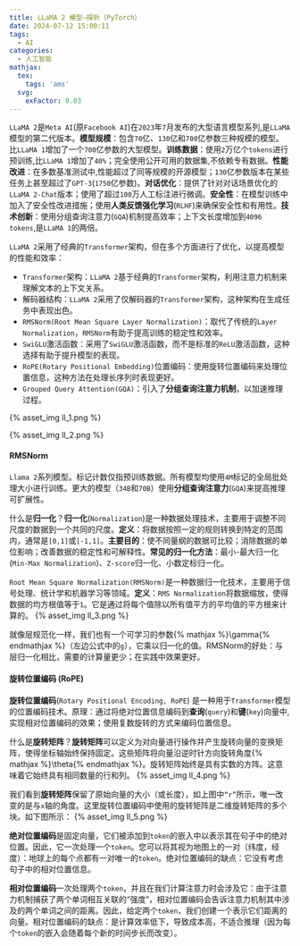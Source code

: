 ```yaml
---
title: LLaMA 2 模型—探析（PyTorch）
date: 2024-07-12 15:00:11
tags:
  - AI
categories:
  - 人工智能
mathjax:
  tex:
    tags: 'ams'
  svg:
    exFactor: 0.03
---
```


`LLaMA 2`是`Meta AI`(原`Facebook AI`)在`2023`年`7`月发布的大型语言模型系列,是`LLaMA`模型的第二代版本。**模型规模**：包含`70`亿、`130`亿和`700`亿参数三种规模的模型。比`LLaMA 1`增加了一个`700`亿参数的大型模型。**训练数据**：使用`2`万亿个`tokens`进行预训练,比`LLaMA 1`增加了`40%`；完全使用公开可用的数据集,不依赖专有数据。**性能改进**：在多数基准测试中,性能超过了同等规模的开源模型；`130`亿参数版本在某些任务上甚至超过了`GPT-3`(`1750`亿参数)。**对话优化**：提供了针对对话场景优化的`LLaMA 2-Chat`版本；使用了超过`100`万人工标注进行微调。**安全性**：在模型训练中加入了安全性改进措施；使用**人类反馈强化学习**(`RLHF`)来确保安全性和有用性。**技术创新**：使用分组查询注意力(`GQA`)机制提高效率；上下文长度增加到`4096 tokens`,是`LLaMA 1`的两倍。
<!-- more -->

`LLaMA 2`采用了经典的`Transformer`架构，但在多个方面进行了优化，以提高模型的性能和效率：
- `Transformer`架构：`LLaMA 2`基于经典的`Transformer`架构，利用注意力机制来理解文本的上下文关系。
- 解码器结构：`LLaMA 2`采用了仅解码器的`Transformer`架构，这种架构在生成任务中表现出色。
- `RMSNorm(Root Mean Square Layer Normalization)`：取代了传统的`Layer Normalization`，`RMSNorm`有助于提高训练的稳定性和效率。
- `SwiGLU`激活函数：采用了`SwiGLU`激活函数，而不是标准的`ReLU`激活函数，这种选择有助于提升模型的表现。
- `RoPE(Rotary Positional Embedding)`位置编码：使用旋转位置编码来处理位置信息，这种方法在处理长序列时表现更好。
- `Grouped Query Attention(GQA)`：引入了**分组查询注意力机制**，以加速推理过程。

{% asset_img ll_1.png %}

{% asset_img ll_2.png %}

#### RMSNorm

`Llama 2`系列模型。标记计数仅指预训练数据。所有模型均使用`4M`标记的全局批处理大小进行训练。更大的模型（`34B`和`70B`）使用**分组查询注意力**(`GQA`)来提高推理可扩展性。

什么是**归一化**？**归一化**(`Normalization`)是一种数据处理技术，主要用于调整不同尺度的数据到一个共同的尺度。**定义**：将数据按照一定的规则转换到特定的范围内，通常是`[0,1]`或`[-1,1]`。**主要目的**：使不同量纲的数据可比较；消除数据的单位影响；改善数据的稳定性和可解释性。**常见的归一化方法**：最小-最大归一化(`Min-Max Normalization`)、`Z-score`归一化、小数定标归一化。

`Root Mean Square Normalization(RMSNorm)`是一种数据归一化技术，主要用于信号处理、统计学和机器学习等领域。**定义**：`RMS Normalization`将数据缩放，使得数据的均方根值等于`1`。它是通过将每个值除以所有值平方的平均值的平方根来计算的。
{% asset_img ll_3.png %}

就像层规范化一样，我们也有一个可学习的参数{% mathjax %}\gamma{% endmathjax %}（左边公式中的`g`），它乘以归一化的值。RMSNorm的好处：与层归一化相比，需要的计算量更少；在实践中效果更好。

#### 旋转位置编码 (RoPE)

**旋转位置编码**(`Rotary Positional Encoding, RoPE`) 是一种用于`Transformer`模型的位置编码技术。原理：通过将绝对位置信息编码到**查询**(`query`)和**键**(`key`)向量中,实现相对位置编码的效果；使用复数旋转的方式来编码位置信息。

什么是**旋转矩阵**？**旋转矩阵**可以定义为对向量进行操作并产生旋转向量的变换矩阵，使得坐标轴始终保持固定。这些矩阵将向量沿逆时针方向旋转角度{% mathjax %}\theta{% endmathjax %}。旋转矩阵始终是具有实数的方阵。这意味着它始终具有相同数量的行和列。
{% asset_img ll_4.png %}

我们看到**旋转矩阵**保留了原始向量的大小（或长度），如上图中`“r”`所示，唯一改变的是与`x`轴的角度。这里旋转位置编码中使用的旋转矩阵是二维旋转矩阵的多个块。如下图所示：
{% asset_img ll_5.png %}

**绝对位置编码**是固定向量，它们被添加到`token`的嵌入中以表示其在句子中的绝对位置。因此，它一次处理一个`token`。您可以将其视为地图上的一对（纬度，经度）：地球上的每个点都有一对唯一的`token`。绝对位置编码的缺点：它没有考虑句子中的相对位置信息。

**相对位置编码**一次处理两个`token`，并且在我们计算注意力时会涉及它：由于注意力机制捕获了两个单词相互关联的“强度”，相对位置编码会告诉注意力机制其中涉及的两个单词之间的距离。因此，给定两个`token`，我们创建一个表示它们距离的向量。相对位置编码的缺点：是计算效率低下，导致成本高，不适合推理（因为每个`token`的嵌入会随着每个新的时间步长而改变）。
